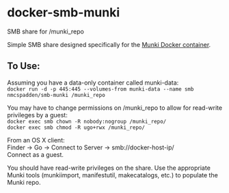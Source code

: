 # docker-smb-munki
SMB share for /munki_repo

Simple SMB share designed specifically for the [Munki Docker container](https://github.com/nmcspadden/docker-munki).

To Use:
----
Assuming you have a data-only container called munki-data:  
`docker run -d -p 445:445 --volumes-from munki-data --name smb nmcspadden/smb-munki /munki_repo`

You may have to change permissions on /munki_repo to allow for read-write privileges by a guest:  
`docker exec smb chown -R nobody:nogroup /munki_repo/`  
`docker exec smb chmod -R ugo+rwx /munki_repo/`

From an OS X client:  
Finder -> Go -> Connect to Server -> smb://docker-host-ip/  
Connect as a guest.  

You should have read-write privileges on the share.  Use the appropriate Munki tools (munkiimport, manifestutil, makecatalogs, etc.) to populate the Munki repo.
